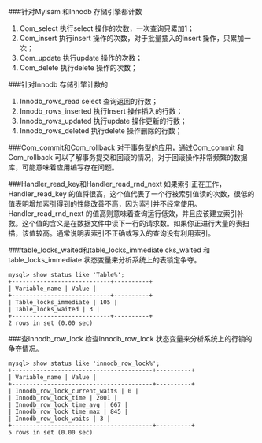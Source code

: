 ###针对Myisam 和Innodb 存储引擎都计数
1. Com_select 执行select 操作的次数，一次查询只累加1；
2. Com_insert 执行insert 操作的次数，对于批量插入的insert 操作，只累加一次；
3. Com_update 执行update 操作的次数；
4. Com_delete 执行delete 操作的次数；

###针对Innodb 存储引擎计数的
1. Innodb_rows_read select 查询返回的行数；
2. Innodb_rows_inserted 执行Insert 操作插入的行数；
3. Innodb_rows_updated 执行update 操作更新的行数；
4. Innodb_rows_deleted 执行delete 操作删除的行数；

###Com_commit和Com_rollback
对于事务型的应用，通过Com_commit 和Com_rollback 可以了解事务提交和回滚的情况，对于回滚操作非常频繁的数据库，可能意味着应用编写存在问题。

###Handler_read_key和Handler_read_rnd_next
如果索引正在工作，Handler_read_key 的值将很高，这个值代表了一个行被索引值读的次数，很低的值表明增加索引得到的性能改善不高，因为索引并不经常使用。
Handler_read_rnd_next 的值高则意味着查询运行低效，并且应该建立索引补救。这个值的含义是在数据文件中读下一行的请求数。如果你正进行大量的表扫描，该值较高。通常说明表索引不正确或写入的查询没有利用索引。

###table_locks_waited和table_locks_immediate
cks_waited 和table_locks_immediate 状态变量来分析系统上的表锁定争夺。
```
mysql> show status like 'Table%';
+----------------------------+----------+
| Variable_name | Value |
+----------------------------+----------+
| Table_locks_immediate | 105 |
| Table_locks_waited | 3 |
+----------------------------+----------+
2 rows in set (0.00 sec)
```

###查Innodb_row_lock
检查Innodb_row_lock 状态变量来分析系统上的行锁的争夺情况。
```
mysql> show status like 'innodb_row_lock%';
+----------------------------------------+----------+
| Variable_name | Value |
+----------------------------------------+----------+
| Innodb_row_lock_current_waits | 0 |
| Innodb_row_lock_time | 2001 |
| Innodb_row_lock_time_avg | 667 |
| Innodb_row_lock_time_max | 845 |
| Innodb_row_lock_waits | 3 |
+----------------------------------------+----------+
5 rows in set (0.00 sec)
```
